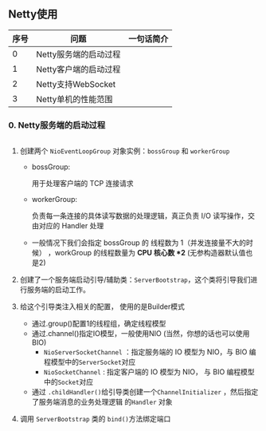 ## Netty使用



| 序号 | 问题                  | 一句话简介 |
| ---- | --------------------- | ---------- |
| 0    | Netty服务端的启动过程 |            |
| 1    | Netty客户端的启动过程 |            |
| 2    | Netty支持WebSocket    |            |
| 3    | Netty单机的性能范围   |            |



### 0. Netty服务端的启动过程

```java

```

1. 创建两个 `NioEventLoopGroup` 对象实例：`bossGroup` 和 `workerGroup`

   - bossGroup: 

     用于处理客户端的 TCP 连接请求 

   - workerGroup: 

     负责每一条连接的具体读写数据的处理逻辑，真正负责 I/O 读写操作，交由对应的 Handler 处理

   - 一般情况下我们会指定 bossGroup 的 线程数为 1（并发连接量不大的时候） ，workGroup 的线程数量为 **CPU 核心数 \*2** (无参构造器默认值也是2)

2. 创建了一个服务端启动引导/辅助类：`ServerBootstrap`，这个类将引导我们进行服务端的启动工作。

3. 给这个引导类注入相关的配置， 使用的是Builder模式

   - 通过.group()配置1的线程组，确定线程模型
   - 通过.channel()指定IO模型，一般使用NIO (当然，你想的话也可以使用BIO)
     - `NioServerSocketChannel` ：指定服务端的 IO 模型为 NIO，与 BIO 编程模型中的`ServerSocket`对应
     - `NioSocketChannel` : 指定客户端的 IO 模型为 NIO， 与 BIO 编程模型中的`Socket`对应
   - 通过 `.childHandler()`给引导类创建一个`ChannelInitializer` ，然后指定了服务端消息的业务处理逻辑 的`Handler` 对象

4. 调用 `ServerBootstrap` 类的 `bind()`方法绑定端口